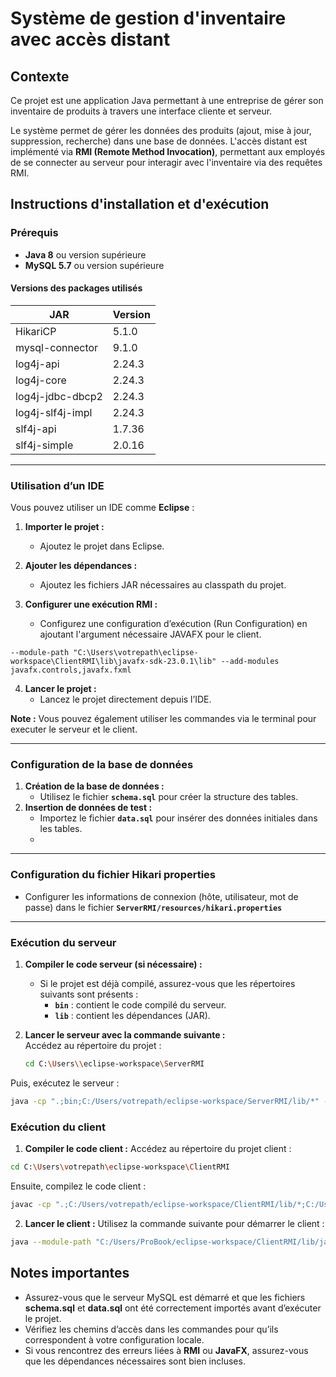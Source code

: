 # Système de gestion d'inventaire avec accès distant

## Contexte
Ce projet est une application Java permettant à une entreprise de gérer son inventaire de produits à travers une interface cliente et serveur. 

Le système permet de gérer les données des produits (ajout, mise à jour, suppression, recherche) dans une base de données. L'accès distant est implémenté via **RMI (Remote Method Invocation)**, permettant aux employés de se connecter au serveur pour interagir avec l'inventaire via des requêtes RMI.


## Instructions d'installation et d'exécution

### Prérequis

- **Java 8** ou version supérieure  
- **MySQL 5.7** ou version supérieure  

#### Versions des packages utilisés  

| JAR                  | Version  |  
| --------------------- | -------- |  
| HikariCP             | 5.1.0    |  
| mysql-connector      | 9.1.0    |  
| log4j-api            | 2.24.3   |  
| log4j-core           | 2.24.3   |  
| log4j-jdbc-dbcp2     | 2.24.3   |  
| log4j-slf4j-impl     | 2.24.3   |  
| slf4j-api            | 1.7.36   |  
| slf4j-simple         | 2.0.16   |  

---
### Utilisation d’un IDE  

Vous pouvez utiliser un IDE comme **Eclipse** :  

1. **Importer le projet :**  
   - Ajoutez le projet dans Eclipse.  

2. **Ajouter les dépendances :**  
   - Ajoutez les fichiers JAR nécessaires au classpath du projet.  

3. **Configurer une exécution RMI :**  
   - Configurez une configuration d’exécution (Run Configuration) en ajoutant l'argument nécessaire JAVAFX pour le client.
```VM arguments
--module-path "C:\Users\votrepath\eclipse-workspace\ClientRMI\lib\javafx-sdk-23.0.1\lib" --add-modules javafx.controls,javafx.fxml
```  
4. **Lancer le projet :**  
   - Lancez le projet directement depuis l’IDE.  

**Note :** Vous pouvez également utiliser les commandes via le terminal pour executer le serveur et le client.  

---

### Configuration de la base de données  

1. **Création de la base de données :**  
   - Utilisez le fichier **`schema.sql`** pour créer la structure des tables.  
2. **Insertion de données de test :**  
   - Importez le fichier **`data.sql`** pour insérer des données initiales dans les tables.
   - 
---

### Configuration du fichier Hikari properties 
- Configurer les informations de connexion (hôte, utilisateur, mot de passe) dans le fichier **`ServerRMI/resources/hikari.properties`**

---

### Exécution du serveur  

1. **Compiler le code serveur (si nécessaire) :**  
   - Si le projet est déjà compilé, assurez-vous que les répertoires suivants sont présents :  
     - **`bin`** : contient le code compilé du serveur.  
     - **`lib`** : contient les dépendances (JAR).  

2. **Lancer le serveur avec la commande suivante :**  
   Accédez au répertoire du projet :  

   ```bash  
   cd C:\Users\\eclipse-workspace\ServerRMI  
   ```

Puis, exécutez le serveur :

```bash  
java -cp ".;bin;C:/Users/votrepath/eclipse-workspace/ServerRMI/lib/*" -Djava.rmi.server.codebase=file:/C:/Users/votrepath/eclipse-workspace/ServerRMI/bin/ serviceRMI.Server start 1099  
```
### Exécution du client

1. **Compiler le code client :**
Accédez au répertoire du projet client :
```bash  
cd C:\Users\votrepath\eclipse-workspace\ClientRMI  
```
Ensuite, compilez le code client :

```bash  
javac -cp ".;C:/Users/votrepath/eclipse-workspace/ClientRMI/lib/*;C:/Users/votrepath/eclipse-workspace/ClientRMI/lib/javafx-sdk-23.0.1/lib/*" -d bin src/application/Main.java src/serviceRMI/Client.java
```
2. **Lancer le client :**
Utilisez la commande suivante pour démarrer le client :

```bash 
java --module-path "C:/Users/ProBook/eclipse-workspace/ClientRMI/lib/javafx-sdk-23.0.1/lib" --add-modules javafx.controls,javafx.fxml -cp ".;bin;C:/Users/ProBook/eclipse-workspace/ClientRMI/lib/*;C:/Users/ProBook/eclipse-workspace/ClientRMI/lib/javafx-sdk-23.0.1/lib/*" -Djava.rmi.server.codebase=file:/C:/Users/ProBook/eclipse-workspace/ServerRMI/bin/ application.Main 
```

## Notes importantes
- Assurez-vous que le serveur MySQL est démarré et que les fichiers **schema.sql** et **data.sql** ont été correctement importés avant d’exécuter le projet.
- Vérifiez les chemins d’accès dans les commandes pour qu’ils correspondent à votre configuration locale.
- Si vous rencontrez des erreurs liées à **RMI** ou **JavaFX**, assurez-vous que les dépendances nécessaires sont bien incluses.
